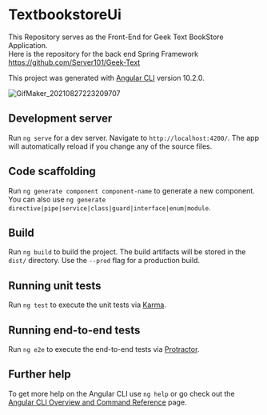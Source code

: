 

# TextbookstoreUi
This Repository serves as the Front-End for Geek Text BookStore Application.<br />
Here is the repository for the back end Spring Framework https://github.com/Server101/Geek-Text

This project was generated with [Angular CLI](https://github.com/angular/angular-cli) version 10.2.0.


![GifMaker_20210827223209707](https://user-images.githubusercontent.com/57880227/131203961-004431e9-53bf-4ccb-8200-2f4699e43529.gif)


## Development server

Run `ng serve` for a dev server. Navigate to `http://localhost:4200/`. The app will automatically reload if you change any of the source files.

## Code scaffolding

Run `ng generate component component-name` to generate a new component. You can also use `ng generate directive|pipe|service|class|guard|interface|enum|module`.

## Build

Run `ng build` to build the project. The build artifacts will be stored in the `dist/` directory. Use the `--prod` flag for a production build.

## Running unit tests

Run `ng test` to execute the unit tests via [Karma](https://karma-runner.github.io).

## Running end-to-end tests

Run `ng e2e` to execute the end-to-end tests via [Protractor](http://www.protractortest.org/).

## Further help

To get more help on the Angular CLI use `ng help` or go check out the [Angular CLI Overview and Command Reference](https://angular.io/cli) page.
